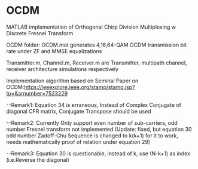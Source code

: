 # OCDM
MATLAB implementation of Orthogonal Chirp Division Multiplexing w Discrete Fresnel Transform 


OCDM folder: OCDM.mat generates 4,16,64-QAM OCDM transmission bit rate under ZF and MMSE equalizations

Transmitter.m, Channel.m, Receiver.m are Transmitter, multipath channel, receiver architecture simulations respectively 

Implementation algorithm based on Seminal Paper on OCDM:https://ieeexplore.ieee.org/stamp/stamp.jsp?tp=&arnumber=7523229

--Remark1: Equation 34 is erraneous, Instead of Complex Conjugate of diagonal CFR matrix, Conjugate Transpose should be used 

--Remark2: Currently Only support even number of sub-carriers, odd number Fresnel transform not implemented (Update: fixed, but equation 30 odd number Zadoff-Chu Sequence is changed to k(k+1) for it to work, needs mathematically proof of relation under equation 29) 

--Remark3: Equation 30 is questionable, instead of k, use (N-k+1) as index (i.e.Reverse the diagonal)
